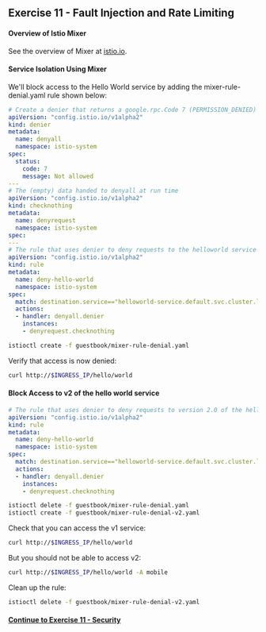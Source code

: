## Exercise 11 - Fault Injection and Rate Limiting

#### Overview of Istio Mixer

See the overview of Mixer at [istio.io](https://istio.io/docs/concepts/policy-and-control/mixer.html).

#### Service Isolation Using Mixer

We'll block access to the Hello World service by adding the mixer-rule-denial.yaml rule shown below:

```yaml
# Create a denier that returns a google.rpc.Code 7 (PERMISSION_DENIED)
apiVersion: "config.istio.io/v1alpha2"
kind: denier
metadata:
  name: denyall
  namespace: istio-system
spec:
  status:
    code: 7
    message: Not allowed
---
# The (empty) data handed to denyall at run time
apiVersion: "config.istio.io/v1alpha2"
kind: checknothing
metadata:
  name: denyrequest
  namespace: istio-system
spec:
---
# The rule that uses denier to deny requests to the helloworld service
apiVersion: "config.istio.io/v1alpha2"
kind: rule
metadata:
  name: deny-hello-world
  namespace: istio-system
spec:
  match: destination.service=="helloworld-service.default.svc.cluster.local"
  actions:
  - handler: denyall.denier
    instances:
    - denyrequest.checknothing
```

```sh
istioctl create -f guestbook/mixer-rule-denial.yaml
```

Verify that access is now denied:
```sh
curl http://$INGRESS_IP/hello/world
```

#### Block Access to v2 of the hello world service

```yaml
# The rule that uses denier to deny requests to version 2.0 of the helloworld service
apiVersion: "config.istio.io/v1alpha2"
kind: rule
metadata:
  name: deny-hello-world
  namespace: istio-system
spec:
  match: destination.service=="helloworld-service.default.svc.cluster.local" && destination.labels["version"] == "2.0"
  actions:
  - handler: denyall.denier
    instances:
    - denyrequest.checknothing
```

```sh
istioctl delete -f guestbook/mixer-rule-denial.yaml
istioctl create -f guestbook/mixer-rule-denial-v2.yaml
```

Check that you can access the v1 service:
```sh
curl http://$INGRESS_IP/hello/world
```

But you should not be able to access v2:
```sh
curl http://$INGRESS_IP/hello/world -A mobile
```

Clean up the rule:

```sh
istioctl delete -f guestbook/mixer-rule-denial-v2.yaml
```

#### [Continue to Exercise 11 - Security](../exercise-11/README.md)

